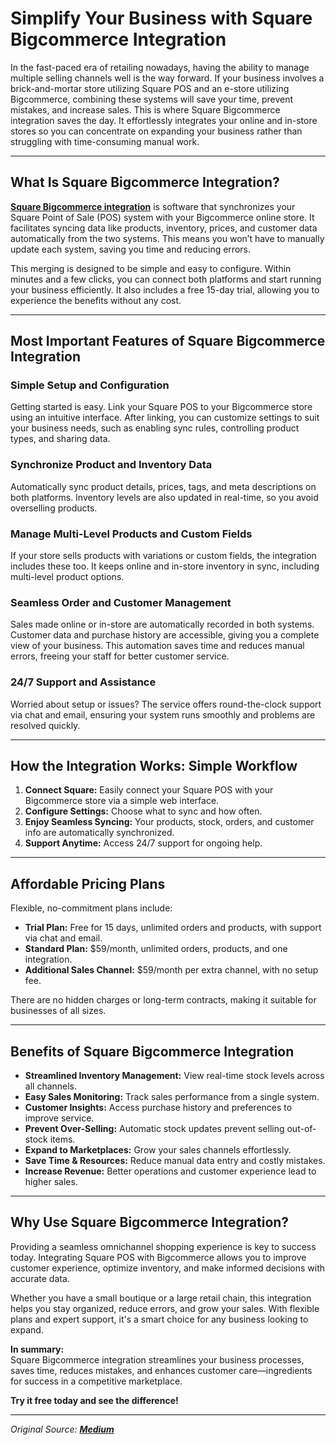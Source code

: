 # Simplify Your Business with Square Bigcommerce Integration

In the fast-paced era of retailing nowadays, having the ability to manage multiple selling channels well is the way forward. If your business involves a brick-and-mortar store utilizing Square POS and an e-store utilizing Bigcommerce, combining these systems will save your time, prevent mistakes, and increase sales. This is where Square Bigcommerce integration saves the day. It effortlessly integrates your online and in-store stores so you can concentrate on expanding your business rather than struggling with time-consuming manual work.

---

## What Is Square Bigcommerce Integration?

[**Square Bigcommerce integration**](https://skuplugs.com/square-bigcommerce-integration/) is software that synchronizes your Square Point of Sale (POS) system with your Bigcommerce online store. It facilitates syncing data like products, inventory, prices, and customer data automatically from the two systems. This means you won’t have to manually update each system, saving you time and reducing errors.

This merging is designed to be simple and easy to configure. Within minutes and a few clicks, you can connect both platforms and start running your business efficiently. It also includes a free 15-day trial, allowing you to experience the benefits without any cost.

---

## Most Important Features of Square Bigcommerce Integration

### Simple Setup and Configuration
Getting started is easy. Link your Square POS to your Bigcommerce store using an intuitive interface. After linking, you can customize settings to suit your business needs, such as enabling sync rules, controlling product types, and sharing data.

### Synchronize Product and Inventory Data
Automatically sync product details, prices, tags, and meta descriptions on both platforms. Inventory levels are also updated in real-time, so you avoid overselling products.

### Manage Multi-Level Products and Custom Fields
If your store sells products with variations or custom fields, the integration includes these too. It keeps online and in-store inventory in sync, including multi-level product options.

### Seamless Order and Customer Management
Sales made online or in-store are automatically recorded in both systems. Customer data and purchase history are accessible, giving you a complete view of your business. This automation saves time and reduces manual errors, freeing your staff for better customer service.

### 24/7 Support and Assistance
Worried about setup or issues? The service offers round-the-clock support via chat and email, ensuring your system runs smoothly and problems are resolved quickly.

---

## How the Integration Works: Simple Workflow

1. **Connect Square:** Easily connect your Square POS with your Bigcommerce store via a simple web interface.  
2. **Configure Settings:** Choose what to sync and how often.  
3. **Enjoy Seamless Syncing:** Your products, stock, orders, and customer info are automatically synchronized.  
4. **Support Anytime:** Access 24/7 support for ongoing help.

---

## Affordable Pricing Plans

Flexible, no-commitment plans include:

- **Trial Plan:** Free for 15 days, unlimited orders and products, with support via chat and email.  
- **Standard Plan:** $59/month, unlimited orders, products, and one integration.  
- **Additional Sales Channel:** $59/month per extra channel, with no setup fee.

There are no hidden charges or long-term contracts, making it suitable for businesses of all sizes.

---

## Benefits of Square Bigcommerce Integration

- **Streamlined Inventory Management:** View real-time stock levels across all channels.  
- **Easy Sales Monitoring:** Track sales performance from a single system.  
- **Customer Insights:** Access purchase history and preferences to improve service.  
- **Prevent Over-Selling:** Automatic stock updates prevent selling out-of-stock items.  
- **Expand to Marketplaces:** Grow your sales channels effortlessly.  
- **Save Time & Resources:** Reduce manual data entry and costly mistakes.  
- **Increase Revenue:** Better operations and customer experience lead to higher sales.

---

## Why Use Square Bigcommerce Integration?

Providing a seamless omnichannel shopping experience is key to success today. Integrating Square POS with Bigcommerce allows you to improve customer experience, optimize inventory, and make informed decisions with accurate data.

Whether you have a small boutique or a large retail chain, this integration helps you stay organized, reduce errors, and grow your sales. With flexible plans and expert support, it's a smart choice for any business looking to expand.

**In summary:**  
Square Bigcommerce integration streamlines your business processes, saves time, reduces mistakes, and enhances customer care—ingredients for success in a competitive marketplace.

**Try it free today and see the difference!**

---

*Original Source: [**Medium**](https://medium.com/@marylindasy/simplify-your-business-with-square-bigcommerce-integration-35a16ff2aa0c)*

